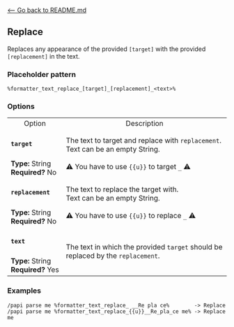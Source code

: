 [\<-- Go back to README.md](../../README.md)

## Replace

Replaces any appearance of the provided `[target]` with the provided `[replacement]` in the text.

### Placeholder pattern

`%formatter_text_replace_[target]_[replacement]_<text>%`

### Options

<table>
  <tr>
    <td align="center" nowrap="nowrap">
      Option
    </td>
    <td align="center" nowrap="nowrap">
      Description
    </td>
  </tr>
  <tr>
    <td nowrap="nowrap">
      <h4><code>target</code></h4>
    </td>
    <td rowspan="2">
      The text to target and replace with <code>replacement</code>.<br>Text can be an empty String.<br>
      <br>
      ⚠️ You have to use <code>{{u}}</code> to target <code>_</code> ⚠️
    </td>
  </tr>
  <tr>
    <td nowrap="nowrap">
      <b>Type:</b> String<br>
      <b>Required?</b> No
    </td>
  </tr>
  <tr>
    <td nowrap="nowrap">
      <h4><code>replacement</code></h4>
    </td>
    <td rowspan="2">
      The text to replace the target with.<br>Text can be an empty String.<br>
      <br>
      ⚠️ You have to use <code>{{u}}</code> to replace <code>_</code> ⚠️
    </td>
  </tr>
  <tr>
    <td nowrap="nowrap">
      <b>Type:</b> String<br>
      <b>Required?</b> No
    </td>
  </tr>
  <tr>
    <td nowrap="nowrap">
      <h4><code>text</code></h4>
    </td>
    <td rowspan="2">
      The text in which the provided <code>target</code> should be replaced by the <code>replacement</code>.
    </td>
  </tr>
  <tr>
    <td nowrap="nowrap">
      <b>Type:</b> String<br>
      <b>Required?</b> Yes
    </td>
  </tr>
</table>

### Examples
```
/papi parse me %formatter_text_replace_ __Re pla ce%        -> Replace
/papi parse me %formatter_text_replace_{{u}}__Re_pla_ce me% -> Replace me
```
